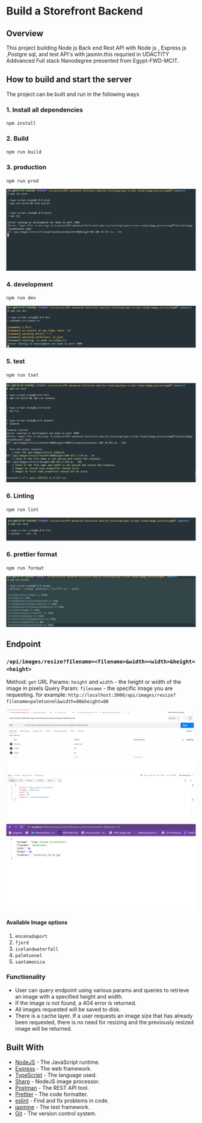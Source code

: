 # Build a Storefront Backend

## Overview

This project building Node js Back end Rest API with Node js , Express js ,Postgre sql, and test API's with jasmin.this requried in UDACTITY Addvanced Full stack Nanodegree presented from Egypt-FWD-MCIT.

## How to build and start the server

The project can be built and run in the following ways

### 1. Install all dependencies

`npm install`

### 2. Build

`npm run build`

### 3. production

`npm run prod`

![server dev ](https://github.com/ahmedibrahimhassan654/image_processingAPI/blob/master/screens/production.PNG?raw=true)

### 4. development

`npm run dev`

![server dev ](https://github.com/ahmedibrahimhassan654/image_processingAPI/blob/master/screens/server%20run.PNG?raw=true)

### 5. test

`npm run tset`

![server test ](https://github.com/ahmedibrahimhassan654/image_processingAPI/blob/master/screens/test%20snipets.PNG?raw=true)

### 6. Linting

`npm run lint`

![server test ](https://github.com/ahmedibrahimhassan654/image_processingAPI/blob/master/screens/lint.PNG?raw=true)

### 6. prettier format

`npm run format`

![server test ](https://github.com/ahmedibrahimhassan654/image_processingAPI/blob/master/screens/formate%20with%20prettier.PNG?raw=true)

## Endpoint

### `/api/images/resize?filename=<filename>&width=<width>&height=<height>`

Method: `get`
URL Params: `height` and `width` - the height or width of the image in pixels
Query Param: `filename` - the specific image you are requesting.
for example: `http://localhost:3000/api/images/resize?filename=palmtunnel&width=80&height=80`

![Postman res ](https://github.com/ahmedibrahimhassan654/image_processingAPI/blob/master/screens/postman%20res.PNG?raw=true)

![Browser res ](https://github.com/ahmedibrahimhassan654/image_processingAPI/blob/master/screens/rest-response%20in%20the%20browser.PNG?raw=true)

#### Available Image options

1. `encenadaport`
2. `fjord`
3. `icelandwaterfall`
4. `palmtunnel`
5. `santamonica`

### Functionality

- User can query endpoint using various params and queries to retrieve an image with a specified height and width.
- If the image is not found, a 404 error is returned.
- All images requested will be saved to disk.
- There is a cache layer. If a user requests an image size that has already been requested, there is no need for resizing and the previously resized image will be returned.

## Built With

- [NodeJS](https://nodejs.org/en/) - The JavaScript runtime.
- [Express](https://expressjs.com/) - The web framework.
- [TypeScript](https://www.typescriptlang.org/) - The language used.
- [Sharp](https://sharp.pixelplumbing.com/) - NodeJS image processor.
- [Postman](https://www.getpostman.com/) - The REST API tool.
- [Prettier](https://prettier.io/) - The code formatter.
- [eslint](https://eslint.org/) - Find and fix problems in code.
- [jasmine](https://jasmine.github.io/) - The test framework.
- [Git](https://git-scm.com/) - The version control system.
